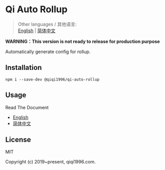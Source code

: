 # Qi Auto Rollup

> Other languages / 其他语言:  
> [English](./README.md) | [简体中文](./README.zh_CN.md) 

**WARNING：This version is not ready to release for production purpose**

Automatically generate config for rollup.

## Installation

```
npm i --save-dev @qiqi1996/qi-auto-rollup
```

## Usage

Read The Document  
- [English](./docs/README.md)
- [简体中文](./docs/README.zh_CN.md)

## License

MIT

Copyright (c) 2019~present, qiqi1996.com.